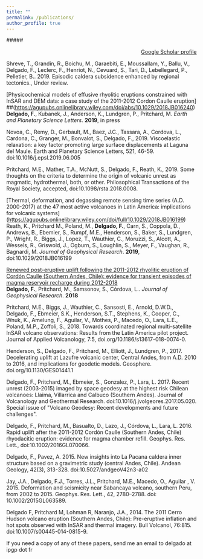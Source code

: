 ```yaml
---
title: ""
permalink: /publications/
author_profile: true
---
```

#####<p align="right">[Google Scholar profile](https://scholar.google.com/citations?user=ZVSmRYwAAAAJ&hl)</p>

Shreve, T., Grandin, R., Boichu, M., Garaebiti, E., Moussallam, Y., Ballu, V., Delgado, F., Leclerc, F., Henriot, N., Cevuard, S., Tari, D., Lebellegard, P., Pelletier, B.. 2019. Episodic caldera subsidence enhanced by regional tectonics., Under review.


[Physicochemical models of effusive rhyolitic eruptions constrained with InSAR and DEM data: a case study of the 2011-2012 Cordon Caulle eruption]
##(https://agupubs.onlinelibrary.wiley.com/doi/abs/10.1029/2018JB016240)<br>
**Delgado, F.**, Kubanek, J., Anderson, K., Lundgren, P., Pritchard, M. <i>Earth and Planetary Science Letters</i>. **2019**, in press


Novoa, C., Remy, D., Gerbault, M., Baez, J.C., Tassara, A., Cordova, L., Cardona, C., Granger, M., Bonvalot, S., Delgado, F., 2019. Viscoelastic relaxation: a key factor promoting large surface displacements at Laguna del Maule. Earth and Planetary Science Letters, 521, 46-59. doi:10.1016/j.epsl.2019.06.005


Pritchard, M.E., Mather, T.A., McNutt, S., Delgado, F., Reath, K., 2019. Some thoughts on the criteria to determine the origin of volcanic unrest as magmatic, hydrothermal, both, or other. Philosophical Transactions of the Royal Society, accepted, doi:10.1098/rsta.2018.0008.


[Thermal, deformation, and degassing remote sensing time series (A.D. 2000-2017) at the 47 most active volcanoes in Latin America: implications for volcanic systems]
(https://agupubs.onlinelibrary.wiley.com/doi/full/10.1029/2018JB016199)<br>
Reath, K., Pritchard  M., Poland, M., **Delgado, F.**, Carn, S., Coppola, D., Andrews, B., Ebemier, S., Rumpf, M.E., Henderson, S., Baker, S., Lundgren, P., Wright, R., Biggs, J., Lopez, T., Wauthier, C.,  Moruzzi, S., Alcott, A., Wessels, R., Griswold, J., Ogburn, S., Loughlin, S., Meyer, F., Vaughan, R., Bagnardi, M. <i>Journal of Geophysical Research</i>. **2019**, doi:10.1029/2018JB016199


[Renewed post-eruptive uplift following the 2011-2012 rhyolitic eruption of Cordón Caulle (Southern Andes, Chile): evidence for transient episodes of magma reservoir recharge during 2012-2018](https://agupubs.onlinelibrary.wiley.com/doi/abs/10.1029/2018JB016240)<br>
**Delgado, F.**, Pritchard, M., Samsonov, S., Córdova, L.. <i>Journal of Geophysical Research</i>. **2018**


Pritchard, M.E., Biggs, J., Wauthier, C., Sansosti, E., Arnold, D.W.D., Delgado, F., Ebmeier, S.K., Henderson, S.T., Stephens, K., Cooper, C., Wnuk, K., Amelung, F., Aguilar, V., Mothes, P., Macedo, O., Lara, L.E., Poland, M.P., Zoffoli, S., 2018. Towards coordinated regional multi-satellite InSAR volcano observations: Results from the Latin America pilot project. Journal of Applied Volcanology, 7:5, doi.org/10.1186/s13617-018-0074-0.


Henderson, S., Delgado, F., Pritchard, M., Elliott, J., Lundgren, P., 2017. Decelerating uplift at Lazufre volcanic center, Central Andes, from A.D. 2010 to 2016, and implications for geodetic models. Geosphere. doi.org/10.1130/GES01441.1


Delgado, F., Pritchard,  M., Ebmeier, S., Gonzalez, P., Lara, L. 2017.  Recent unrest (2003-2015) imaged by space geodesy at the highest risk Chilean volcanoes:  Llaima, Villarrica and Calbuco (Southern Andes). Journal of Volcanology and Geothermal Research. doi:10.1016/j.jvolgeores.2017.05.020. Special issue of "Volcano Geodesy: Recent developments and future challenges".


Delgado, F.,  Pritchard,  M., Basualto, D., Lazo, J., Córdova, L., Lara, L.  2016.  Rapid uplift after the 2011-2012 Cordón Caulle (Southern Andes, Chile) rhyodacitic eruption: evidence for magma chamber refill. Geophys. Res. Lett., doi:10.1002/2016GL070066.


Delgado, F., Pavez, A. 2015. New insights into La Pacana caldera inner structure based on a gravimetric study (central Andes, Chile). Andean Geology, 42(3), 313-328. doi:10.5027/andgeoV42n3-a02


Jay, J.A., Delgado, F.J., Torres,  J.L., Pritchard, M.E.,  Macedo,  O., Aguilar , V. 2015. Deformation and seismicity near Sabancaya volcano, southern Peru, from 2002 to 2015. Geophys. Res. Lett., 42, 2780–2788. doi: 10.1002/2015GL063589.


Delgado F, Pritchard  M, Lohman  R, Naranjo,  J.A., 2014.  The 2011 Cerro Hudson volcano eruption (Southern Andes, Chile):  Pre-eruptive inflation and hot spots observed with InSAR and thermal imagery. Bull Volcanol, 76:815. doi:10.1007/s00445-014-0815-9.


If you need a copy of any of these papers, send me an email to delgado at ipgp dot fr
